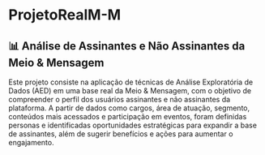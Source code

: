 # ProjetoRealM-M
## 📊 Análise de Assinantes e Não Assinantes da Meio & Mensagem
Este projeto consiste na aplicação de técnicas de Análise Exploratória de Dados (AED) em uma base real da Meio & Mensagem, com o objetivo de compreender o perfil dos usuários assinantes e não assinantes da plataforma. A partir de dados como cargos, área de atuação, segmento, conteúdos mais acessados e participação em eventos, foram definidas personas e identificadas oportunidades estratégicas para expandir a base de assinantes, além de sugerir benefícios e ações para aumentar o engajamento.


